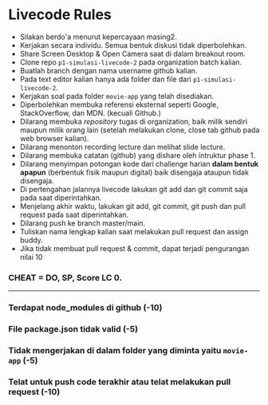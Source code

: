 # Livecode Rules

- Silakan berdo'a menurut kepercayaan masing2.
- Kerjakan secara individu. Semua bentuk diskusi tidak diperbolehkan.
- Share Screen Desktop & Open Camera saat di dalam breakout room.
- Clone repo `p1-simulasi-livecode-2` pada organization batch kalian. 
- Buatlah branch dengan nama username github kalian.
- Pada text editor kalian hanya ada folder dan file dari `p1-simulasi-livecode-2`.
- Kerjakan soal pada folder `movie-app` yang telah disediakan.
- Diperbolehkan membuka referensi eksternal seperti Google, StackOverflow, dan MDN. (kecuali Github.)
- Dilarang membuka _repository_ tugas di organization, baik milik sendiri maupun milik orang lain (setelah melakukan clone, close tab github pada web browser kalian).
- Dilarang menonton recording lecture dan melihat slide lecture.
- Dilarang membuka catatan (github) yang dishare oleh intruktur phase 1.
- Dilarang menyimpan potongan kode dari challenge harian **dalam bentuk apapun** (berbentuk fisik maupun digital) baik disengaja ataupun tidak disengaja.
- Di pertengahan jalannya livecode lakukan git add dan git commit saja pada saat diperintahkan.
- Menjelang akhir waktu, lakukan git add, git commit, git push dan pull request pada saat diperintahkan.
- Dilarang push ke branch master/main.
- Tuliskan nama lengkap kalian saat melakukan pull request dan assign buddy.
- Jika tidak membuat pull request & commit, dapat terjadi pengurangan nilai 10

### CHEAT = DO, SP, Score LC 0.

---

### Terdapat node_modules di github (-10)
### File package.json tidak valid (-5)
### Tidak mengerjakan di dalam folder yang diminta yaitu `movie-app` (-5)
### Telat untuk push code terakhir atau telat melakukan pull request (-10)
